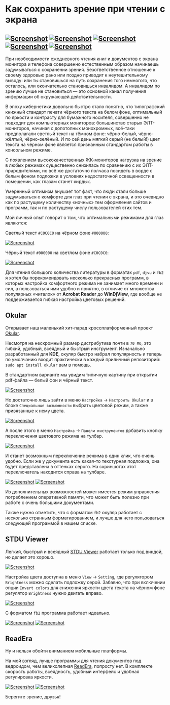 # Как сохранить зрение при чтении с экрана

[![Screenshot](../../../data/tags/win7/tag_win7.png)](../../../data/tags/win7)
[![Screenshot](../../../data/tags/linux/tag_linux.png)](../../../data/tags/linux)
[![Screenshot](../../../data/tags/good/tag_good.png)](../../../data/tags/good)
[![Screenshot](../../../data/tags/education/tag_education.png)](../../../data/tags/education)
[![Screenshot](../../../data/tags/med/tag_med.png)](../../../data/tags/med)
-----

При необходимости ежедневного чтения книг и документов с экрана монитора и телефона совершенно естественным образом начинаешь задумываться о сохранении зрения. Безответственное отношение к своему здоровью рано или поздно приводит к неутешительному выводу: или ты становишься на путь сохранения того немногого, что осталось, или окончательно становишься инвалидом. А инвалидом по зрению лучше не становиться — это основной канал получения информации об окружающей действительности.

В эпоху кибернетики довольно быстро стало понятно, что типографский книжный стандарт печати чёрного текста на белом фоне, оптимальный по яркости и контрасту для бумажного носителя, совершенно не подходит для компьютерных мониторов: большинство старых ЭЛТ-мониторов, начиная с допотопных монохромных, всё-таки предполагали светлый текст на тёмном фоне: чёрно-белый, чёрно-жёлтый, чёрно-зелёный. И по сей день мягкий серый (не белый!) цвет текста на чёрном фоне является признанным стандартом работы в консольном режиме.

С появлением высококачественных ЖК-мониторов нагрузка на зрение в любых режимах существенно снизилась по сравнению с их ЭЛТ-прародителями, но всё же достаточно полчаса посидеть в ворде с белым фоном подложки в условиях недостаточной освещенности в помещении, как глазам станет кирдык.

Умеренный оптимизм внушает тот факт, что люди стали больше задумываться о комфорте для глаз при чтении с экрана, и это очевидно как по растущему количеству «ночных» тем оформления сайтов и программ, так и по растущему числу пользователей этих тем.

Мой личный опыт говорит о том, что оптимальными режимами для глаз являются:

Светлый текст `#C0C0C0` на чёрном фоне `#000000`:

[![Screenshot](https://github.com/apscrap/data-01/blob/main/2025-06-10-pdf-readers/pic/console_dark_mini.png)](https://github.com/apscrap/data-01/blob/main/2025-06-10-pdf-readers/pic/console_dark.png)

Чёрный текст `#000000` на светлом фоне `#C0C0C0`:

[![Screenshot](https://github.com/apscrap/data-01/blob/main/2025-06-10-pdf-readers/pic/console_light_mini.png)](https://github.com/apscrap/data-01/blob/main/2025-06-10-pdf-readers/pic/console_light.png)

Для чтения большого количества литературы в форматах `pdf`, `djvu` и `fb2` я хотел бы порекомендовать несколько прекрасных программ, в которых настройка комфортного режима не занимает много времени и сил, а пользоваться ими удобно и приятно, в отличие от множества популярных «читалок» от **Acrobat Reader** до **WinDjView**, где вообще не поддерживается гибкая настройка цветовых решений.

## Okular

Открывает наш маленький хит-парад кроссплатформенный проект [Okular](https://okular.kde.org/download/).

Несмотря на нескромный размер дистрибутива почти в `70 Мб`, это гибкий, удобный, всеядный и быстрый инструмент. Изначально разработанный для **KDE**, окуляр быстро набрал популярность и теперь по умолчанию входит практически в каждый приличный репозиторий: `sudo apt install okular` вам в помощь.

В стандартном варианте мы увидим типичную картину при открытии pdf-файла — белый фон и чёрный текст.

[![Screenshot](https://github.com/apscrap/data-01/blob/main/2025-06-10-pdf-readers/pic/okular_1_mini.jpg)](https://github.com/apscrap/data-01/blob/main/2025-06-10-pdf-readers/pic/okular_1.jpg)

Но достаточно лишь зайти в меню `Настройка` -> `Настроить Okular` и в блоке `Специальные возможности` выбрать цветовой режим, а также привязанные к нему цвета.

[![Screenshot](https://github.com/apscrap/data-01/blob/main/2025-06-10-pdf-readers/pic/okular_settings_mini.jpg)](https://github.com/apscrap/data-01/blob/main/2025-06-10-pdf-readers/pic/okular_settings.jpg)

А после этого в меню `Настройка` -> `Панели инструментов` добавить кнопку переключения цветового режима на тулбар.

[![Screenshot](https://github.com/apscrap/data-01/blob/main/2025-06-10-pdf-readers/pic/okular_toolbar_mini.jpg)](https://github.com/apscrap/data-01/blob/main/2025-06-10-pdf-readers/pic/okular_toolbar.jpg)

И станет возможным переключение режима в один клик, что очень удобно. Если же у документа есть какая-то текстурная подложка, она будет представлена в оттенках серого. На скриншотах этот переключатель находится справа на тулбаре.

[![Screenshot](https://github.com/apscrap/data-01/blob/main/2025-06-10-pdf-readers/pic/okular_2_mini.jpg)](https://github.com/apscrap/data-01/blob/main/2025-06-10-pdf-readers/pic/okular_2.jpg)
[![Screenshot](https://github.com/apscrap/data-01/blob/main/2025-06-10-pdf-readers/pic/okular_3_mini.jpg)](https://github.com/apscrap/data-01/blob/main/2025-06-10-pdf-readers/pic/okular_3.jpg)

Из дополнительных возможностей может имеется режим управления потреблением оперативной памяти, что может быть полезно при работе с очень большими документами.

Также нужно отметить, что с форматом `fb2` окуляр работает с несколько странным форматированием, и лучше для него пользоваться следующей программой в нашем списке.

## STDU Viewer

Легкий, быстрый и всеядный [STDU Viewer](http://www.stdutility.com/stduviewer.html) работает только под виндой, но делает это хорошо.

[![Screenshot](https://github.com/apscrap/data-01/blob/main/2025-06-10-pdf-readers/pic/stdu_1_mini.jpg)](https://github.com/apscrap/data-01/blob/main/2025-06-10-pdf-readers/pic/stdu_1.jpg)

Настройка цвета доступна в меню `View` -> `Setting`, где регулятором `Brightness` можно сделать подложку серой. Забавно, что при включении опции `Invert colors` для снижения яркости цвета текста на чёрном фоне регулятор `Brightness` нужно двигать вправо.

[![Screenshot](https://github.com/apscrap/data-01/blob/main/2025-06-10-pdf-readers/pic/stdu_settings_mini.jpg)](https://github.com/apscrap/data-01/blob/main/2025-06-10-pdf-readers/pic/stdu_settings.jpg)

С форматом `fb2` программа работает идеально.

[![Screenshot](https://github.com/apscrap/data-01/blob/main/2025-06-10-pdf-readers/pic/stdu_2_mini.jpg)](https://github.com/apscrap/data-01/blob/main/2025-06-10-pdf-readers/pic/stdu_2.jpg)
[![Screenshot](https://github.com/apscrap/data-01/blob/main/2025-06-10-pdf-readers/pic/stdu_fb2_mini.jpg)](https://github.com/apscrap/data-01/blob/main/2025-06-10-pdf-readers/pic/stdu_fb2.jpg)

## ReadEra

Ну и нельзя обойти вниманием мобильные платформы.

На мой взгляд, лучше программы для чтения документов под ведроидом, чем великолепная [ReadEra](https://readera.org/ru), попросту нет. В комплекте скорость работы, всеядность, удобный интерфейс и удобная регулировка яркости.

[![Screenshot](https://github.com/apscrap/data-01/blob/main/2025-06-10-pdf-readers/pic/readera_dark_mini.png)](https://github.com/apscrap/data-01/blob/main/2025-06-10-pdf-readers/pic/readera_dark.png)
[![Screenshot](https://github.com/apscrap/data-01/blob/main/2025-06-10-pdf-readers/pic/readera_settings_mini.png)](https://github.com/apscrap/data-01/blob/main/2025-06-10-pdf-readers/pic/readera_settings.png)

Берегите зрение, друзья!
